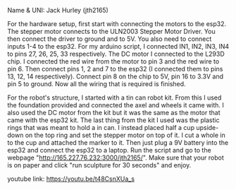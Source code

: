 Name & UNI: Jack Hurley (jth2165)

For the hardware setup, first start with connecting the motors to the esp32.
The stepper motor connects to the ULN2003 Stepper Motor Driver.
You then connect the driver to ground and to 5V.
You also need to connect inputs 1-4 to the esp32.
For my arduino script, I connected IN1, IN2, IN3, IN4 to pins 27, 26, 25, 33 respectively.
The DC motor I connected to the L293D chip.
I connected the red wire from the motor to pin 3 and the red wire to pin 6.
Then connect pins 1, 2 and 7 to the esp32 (I connected them to pins 13, 12, 14 respectively).
Connect pin 8 on the chip to 5V, pin 16 to 3.3V and pin 5 to ground.
Now all the wiring that is required is finished.

For the robot's structure, I started with a tin can robot kit.
From this I used the foundation provided and connected the axel and wheels it came with.
I also used the DC motor from the kit but it was the same as the motor that came with the esp32 kit.
The last thing from the kit I used was the plastic rings that was meant to hold a in can.
I instead placed half a cup upside-down on the top ring and set the stepper motor on top of it.
I cut a whole in to the cup and attached the marker to it.
Then just plug a 9V battery into the esp32 and connect the esp32 to a laptop.
Run the script and go to the webpage "http://165.227.76.232:3000/jth2165/".
Make sure that your robot is on paper and click "run sculpture for 30 seconds" and enjoy.

youtube link: https://youtu.be/t48CsnXUa_s
